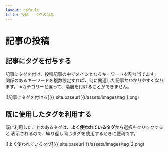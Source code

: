 ```yaml
---
layout: default
title: 投稿 - タグの付与
---
```


# 記事の投稿
## 記事にタグを付与する

記事にタグを付け、投稿記事の中でメインとなるキーワードを割り当てます。
関係のあるキーワードを複数設定すれば、何に関連した記事かわかりやすくなります。
※カテゴリーと違って、階層を付けることができません。

![記事にタグを付ける]({{ site.baseurl }}/assets/images/tag_1.png)

## 既に使用したタグを利用する

既に利用したことのあるタグは、**よく使われているタグ**から選択をクリックすると
表示されるので、繰り返し同じタグを使用するときに便利です。

![よく使われているタグ]({{ site.baseurl }}/assets/images/tag_2.png)
